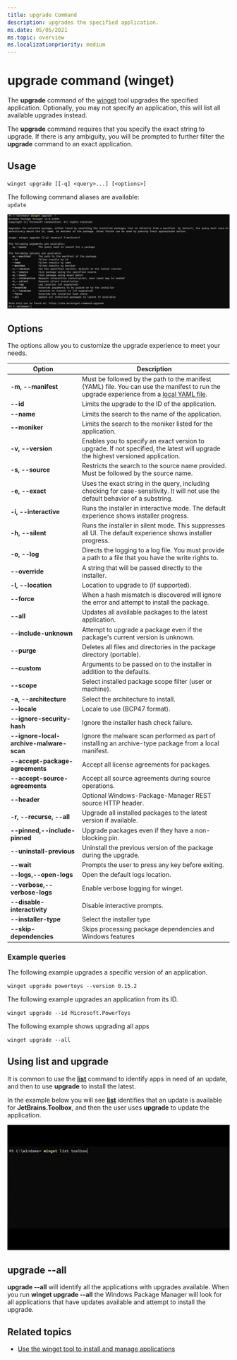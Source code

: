 ```yaml
---
title: upgrade Command
description: upgrades the specified application.
ms.date: 05/05/2021
ms.topic: overview
ms.localizationpriority: medium
---
```


# upgrade command (winget)

The **upgrade** command of the [winget](index.md) tool upgrades the specified application. Optionally, you may not specify an application, this will list all available upgrades instead.

The **upgrade** command requires that you specify the exact string to upgrade. If there is any ambiguity, you will be prompted to further filter the **upgrade** command to  an exact application.

## Usage

`winget upgrade [[-q] <query>...] [<options>]`

The following command aliases are available: \
`update`

![upgrade command](images/upgrade.png)

## Options

The options allow you to customize the upgrade experience to meet your needs.

| Option                            | Description                                                                                                                  |
|-----------------------------------|------------------------------------------------------------------------------------------------------------------------------|
| **-m, --manifest**                | Must be followed by the path to the manifest (YAML) file. You can use the manifest to run the upgrade experience from a [local YAML file](#local-upgrade). |
| **--id**                          | Limits the upgrade to the ID of the application.                                                                             |
| **--name**                        | Limits the search to the name of the application.                                                                           |
| **--moniker**                     | Limits the search to the moniker listed for the application.                                                                |
| **-v, --version**                 | Enables you to specify an exact version to upgrade. If not specified, the latest will upgrade the highest versioned application. |
| **-s, --source**                  | Restricts the search to the source name provided. Must be followed by the source name.                                      |
| **-e, --exact**                   | Uses the exact string in the query, including checking for case-sensitivity. It will not use the default behavior of a substring. |
| **-i, --interactive**             | Runs the installer in interactive mode. The default experience shows installer progress.                                      |
| **-h, --silent**                  | Runs the installer in silent mode. This suppresses all UI. The default experience shows installer progress.                 |
| **-o, --log**                     | Directs the logging to a log file. You must provide a path to a file that you have the write rights to.                      |
| **--override**                    | A string that will be passed directly to the installer.                                                                     |
| **-l, --location**                | Location to upgrade to (if supported).                                                                                     |
| **--force**                       | When a hash mismatch is discovered will ignore the error and attempt to install the package.                                |
| **--all**                         | Updates all available packages to the latest application.                                                                  |
| **--include-unknown**            | Attempt to upgrade a package even if the package's current version is unknown.                                              |
| **--purge**                       | Deletes all files and directories in the package directory (portable).                                                      |
| **--custom**                      | Arguments to be passed on to the installer in addition to the defaults.                                                     |
| **--scope**                       | Select installed package scope filter (user or machine).                                                                    |
| **-a, --architecture**            | Select the architecture to install.                                                                                         |
| **--locale**                      | Locale to use (BCP47 format).                                                                                               |
| **--ignore-security-hash**        | Ignore the installer hash check failure.                                                                                    |
| **--ignore-local-archive-malware-scan** | Ignore the malware scan performed as part of installing an archive-type package from a local manifest.                  |
| **--accept-package-agreements**   | Accept all license agreements for packages.                                                                                 |
| **--accept-source-agreements**    | Accept all source agreements during source operations.                                                                      |
| **--header**                      | Optional Windows-Package-Manager REST source HTTP header.                                                                   |
| **-r, --recurse, --all**         | Upgrade all installed packages to the latest version if available.                                                           |
| **--pinned,--include-pinned**    | Upgrade packages even if they have a non-blocking pin.                                                                      |
| **--uninstall-previous**         | Uninstall the previous version of the package during the upgrade.                                                            |
| **--wait**                        | Prompts the user to press any key before exiting.                                                                           |
| **--logs,--open-logs**           | Open the default logs location.                                                                                             |
| **--verbose,--verbose-logs**     | Enable verbose logging for winget.                                                                                          |
| **--disable-interactivity**      | Disable interactive prompts.                                                                                                |
| **--installer-type**             |        Select the installer type
| **--skip-dependencies**          |        Skips processing package dependencies and Windows features                                                           |

### Example queries

The following example upgrades a specific version of an application.

```CMD
winget upgrade powertoys --version 0.15.2
```

The following example upgrades an application from its ID.

```CMD
winget upgrade --id Microsoft.PowerToys
```

The following example shows upgrading all apps

```CMD
winget upgrade --all
```

## Using **list** and **upgrade**

It is common to use the [**list**](list.md) command to identify apps in need of an update, and then to use **upgrade** to install the latest.

In the example below you will see [**list**](list.md) identifies that an update is available for **JetBrains.Toolbox**, and then the user uses **upgrade** to update the application.

![upgrade command usage](images/upgrade.gif)

## **upgrade** --all

**upgrade --all** will identify all the applications with upgrades available. When you run **winget upgrade --all** the Windows Package Manager will look for all applications that have updates available and attempt to install the upgrade.

## Related topics

* [Use the winget tool to install and manage applications](index.md)
